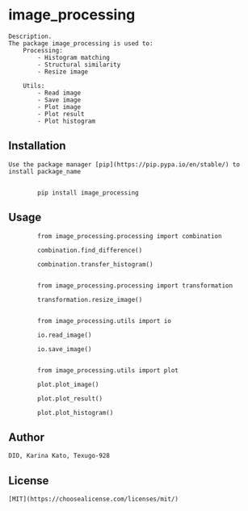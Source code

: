 # image_processing



	Description. 
	The package image_processing is used to:
		Processing:
			- Histogram matching
			- Structural similarity
			- Resize image

		Utils:
			- Read image
			- Save image
			- Plot image
			- Plot result
			- Plot histogram



## Installation



	Use the package manager [pip](https://pip.pypa.io/en/stable/) to install package_name


			pip install image_processing



## Usage




			from image_processing.processing import combination

			combination.find_difference()

			combination.transfer_histogram()


			from image_processing.processing import transformation

			transformation.resize_image()


			from image_processing.utils import io

			io.read_image()

			io.save_image()


			from image_processing.utils import plot

			plot.plot_image()

			plot.plot_result()

			plot.plot_histogram()

## Author



	DIO, Karina Kato, Texugo-928



## License



	[MIT](https://choosealicense.com/licenses/mit/)